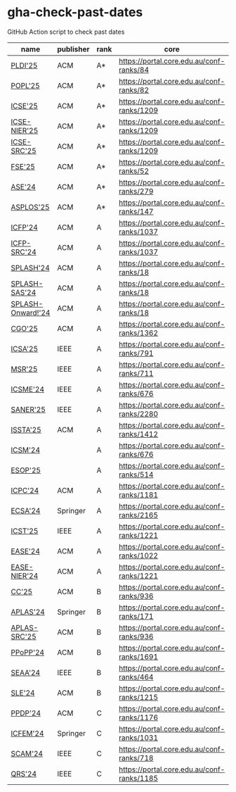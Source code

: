 # gha-check-past-dates
GitHub Action script to check past dates

<!-- events -->
| name | publisher | rank | core | scope | short | full | format | cfp | country |
| --- | --- | --- | --- | --- | --- | --- | --- | --- | --- |
| [PLDI'25](<https://conf.researchr.org/series/pldi>) | ACM | A* | <https://portal.core.edu.au/conf-ranks/84> | PL |   | 20 | 1C |   | DK |
| [POPL'25](<https://conf.researchr.org/home/POPL-2025>) | ACM | A* | <https://portal.core.edu.au/conf-ranks/82> | SE |   | 25 |   | 2025-07-11 | US |
| [ICSE'25](<https://conf.researchr.org/home/icse-2025>) | ACM | A* | <https://portal.core.edu.au/conf-ranks/1209> | SE |   | 10 |   | 2025-08-02 | CA |
| [ICSE-NIER'25](<https://conf.researchr.org/track/icse-2025/icse-2025-nier>) | ACM | A* | <https://portal.core.edu.au/conf-ranks/1209> | SE | 4 |   |   | 2025-10-10 | CA |
| [ICSE-SRC'25](<https://conf.researchr.org/track/icse-2025/icse-2025-SRC>) | ACM | A* | <https://portal.core.edu.au/conf-ranks/1209> | SE | 2 |   |   |   | CA |
| [FSE'25](<https://conf.researchr.org/home/fse-2025>) | ACM | A* | <https://portal.core.edu.au/conf-ranks/52> | SE |   | 18 |   | 2024-09-05 | NO |
| [ASE'24](<https://conf.researchr.org/home/ase-2024>) | ACM | A* | <https://portal.core.edu.au/conf-ranks/279> | SE |   | 10 |   | closed | US |
| [ASPLOS'25](<https://www.asplos-conference.org/asplos-2025-call-for-papers>) | ACM | A* | <https://portal.core.edu.au/conf-ranks/147> | SE |   | 11 |   | 2025-06-24 | US |
| [ICFP'24](<https://icfp24.sigplan.org>) | ACM | A | <https://portal.core.edu.au/conf-ranks/1037> | PL | 12 | 25 | 1C | closed | IT |
| [ICFP-SRC'24](<https://icfp24.sigplan.org/track/icfp-2024-student-research-competition>) | ACM | A | <https://portal.core.edu.au/conf-ranks/1037> | PL | 3 |   | 1C | closed | IT |
| [SPLASH'24](<https://2024.splashcon.org>) | ACM | A | <https://portal.core.edu.au/conf-ranks/18> | PL |   |   |   | closed | US |
| [SPLASH-SAS'24](<https://2024.splashcon.org/home/sas-2024>) | ACM | A | <https://portal.core.edu.au/conf-ranks/18> | PL |   |   |   | closed | US |
| [SPLASH-Onward!'24](<https://2024.splashcon.org/track/splash-2024-Onward-Essays>) | ACM | A | <https://portal.core.edu.au/conf-ranks/18> | PL |   |   |   | closed | US |
| [CGO'25](<https://conf.researchr.org/series/cgo>) | ACM | A | <https://portal.core.edu.au/conf-ranks/1362> | PL |   | 11 |   |   | US |
| [ICSA'25](<https://conf.researchr.org/home/icsa-2025>) | IEEE | A | <https://portal.core.edu.au/conf-ranks/791> | SE, SA | 8 | 10 |   | 2024-10-28 | DK |
| [MSR'25](<https://www.msrconf.org>) | IEEE | A | <https://portal.core.edu.au/conf-ranks/711> | SE | 4 | 10 |   |  | CA |
| [ICSME'24](<https://conf.researchr.org/home/icsme-2024>) | IEEE | A | <https://portal.core.edu.au/conf-ranks/676> | SE |   | 10 |   | closed | US |
| [SANER'25](<https://conf.researchr.org/series/saner>) | IEEE | A | <https://portal.core.edu.au/conf-ranks/2280> | SE |   | 12 |   |  | CA |
| [ISSTA'25](<https://conf.researchr.org/home/issta-2025>) | ACM | A | <https://portal.core.edu.au/conf-ranks/1412> | ST |   | 18 | 1C | 2024-10-31 | NO |
| [ICSM'24](<https://waset.org/software-maintenance-conference-in-july-2024-in-london>) |   | A | <https://portal.core.edu.au/conf-ranks/676> | SE |   |   |   | closed | UK |
| [ESOP'25](<https://etaps.org/2025/conferences/esop/>) |   | A | <https://portal.core.edu.au/conf-ranks/514> | PL |   | 25 | LNCS | closed | CZ |
| [ICPC'24](<https://conf.researchr.org/home/icpc-2024>) | ACM | A | <https://portal.core.edu.au/conf-ranks/1181> | SE |   | 10 |   |   | PT |
| [ECSA'24](<https://conf.researchr.org/home/ecsa-2024>) | Springer | A | <https://portal.core.edu.au/conf-ranks/2165> | SA |   | 16 | LNCS | closed | LU |
| [ICST'25](<https://conf.researchr.org/series/icst>) | IEEE | A | <https://portal.core.edu.au/conf-ranks/1221> | ST |   | 10 | 2C | 2024-09-25 | IT |
| [EASE'24](<https://conf.researchr.org/series/ease>) | ACM | A | <https://portal.core.edu.au/conf-ranks/1022> | SE |   | 10 |   | closed | IT |
| [EASE-NIER'24](<https://conf.researchr.org/track/ease-2024/ease-2024-nier>) | ACM | A | <https://portal.core.edu.au/conf-ranks/1221> | SE | 6 |   |   | closed | IT |
| [CC'25](<https://conf.researchr.org/series/CC>) | ACM | B | <https://portal.core.edu.au/conf-ranks/936> | PL |   | 10 | 2C |   | UK |
| [APLAS'24](<https://conf.researchr.org/home/aplas-2024>) | Springer | B | <https://portal.core.edu.au/conf-ranks/171> | PL |   | 17 | LNCS | closed | JP |
| [APLAS-SRC'25](<https://conf.researchr.org/track/aplas-2024/src-and-posters>) | ACM | B | <https://portal.core.edu.au/conf-ranks/936> | PL | 3 |   | LNCS | 2024-07-19 | JP |
| [PPoPP'24](<https://conf.researchr.org/home/ppopp-2024>) | ACM | B | <https://portal.core.edu.au/conf-ranks/1691> | PL |   | 10 |   |   | UK |
| [SEAA'24](<https://dsd-seaa.com/seaa2024>) | IEEE | B | <https://portal.core.edu.au/conf-ranks/464> | SE, PL | 4 | 8 |   | closed | FR |
| [SLE'24](<http://www.sleconf.org/2024>) | ACM | B | <https://portal.core.edu.au/conf-ranks/1215> | SE, PL | 6 | 12 | 2C | closed | US |
| [PPDP'24](<https://ppdp2024.github.io>) | ACM | C | <https://portal.core.edu.au/conf-ranks/1176> | PL | 5 | 12 | 2C | closed | IT |
| [ICFEM'24](<https://icfem2024.info>) | Springer | C | <https://portal.core.edu.au/conf-ranks/1031> | SE | 12 | 18 | LNCS | closed | JP |
| [SCAM'24](<https://conf.researchr.org/home/scam-2024>) | IEEE | C | <https://portal.core.edu.au/conf-ranks/718> | SE |   | 12 |   | closed | US |
| [QRS'24](<https://qrs24.techconf.org>) | IEEE | C | <https://portal.core.edu.au/conf-ranks/1185> | SE | 10 | 12 | 2C | closed | UK |

<!-- events -->